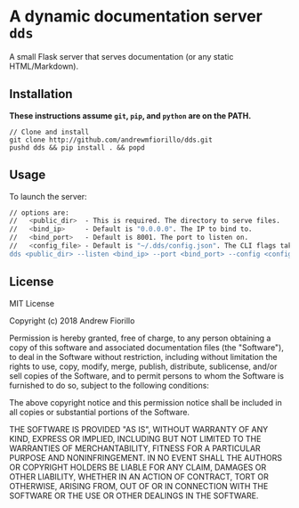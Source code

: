 # A dynamic documentation server `dds`
A small Flask server that serves documentation (or any static HTML/Markdown).

## Installation

__These instructions assume `git`, `pip`, and `python` are on the PATH.__

```
// Clone and install
git clone http://github.com/andrewmfiorillo/dds.git
pushd dds && pip install . && popd
```

## Usage

To launch the server:
```bash
// options are:
//   <public_dir>  - This is required. The directory to serve files.
//   <bind_ip>     - Default is "0.0.0.0". The IP to bind to.
//   <bind_port>   - Default is 8001. The port to listen on.
//   <config_file> - Default is "~/.dds/config.json". The CLI flags take priority over config file's.
dds <public_dir> --listen <bind_ip> --port <bind_port> --config <config_file>
```

## License

MIT License

Copyright (c) 2018 Andrew Fiorillo

Permission is hereby granted, free of charge, to any person obtaining a copy
of this software and associated documentation files (the "Software"), to deal
in the Software without restriction, including without limitation the rights
to use, copy, modify, merge, publish, distribute, sublicense, and/or sell
copies of the Software, and to permit persons to whom the Software is
furnished to do so, subject to the following conditions:

The above copyright notice and this permission notice shall be included in all
copies or substantial portions of the Software.

THE SOFTWARE IS PROVIDED "AS IS", WITHOUT WARRANTY OF ANY KIND, EXPRESS OR
IMPLIED, INCLUDING BUT NOT LIMITED TO THE WARRANTIES OF MERCHANTABILITY,
FITNESS FOR A PARTICULAR PURPOSE AND NONINFRINGEMENT. IN NO EVENT SHALL THE
AUTHORS OR COPYRIGHT HOLDERS BE LIABLE FOR ANY CLAIM, DAMAGES OR OTHER
LIABILITY, WHETHER IN AN ACTION OF CONTRACT, TORT OR OTHERWISE, ARISING FROM,
OUT OF OR IN CONNECTION WITH THE SOFTWARE OR THE USE OR OTHER DEALINGS IN THE
SOFTWARE.